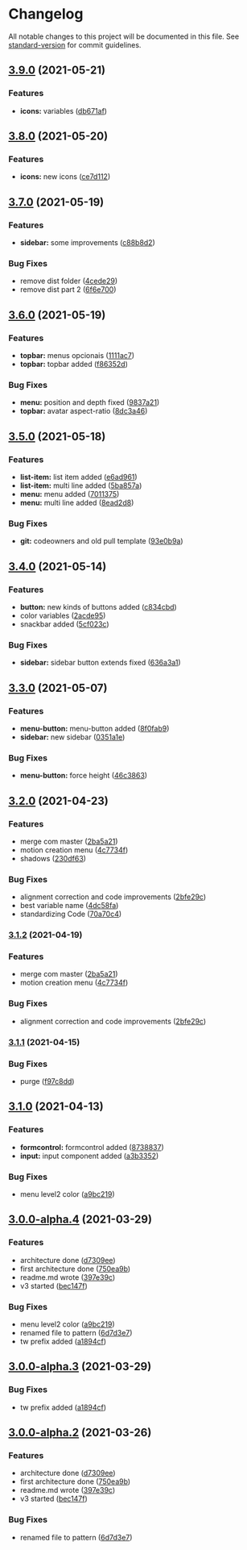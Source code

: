# Changelog

All notable changes to this project will be documented in this file. See [standard-version](https://github.com/conventional-changelog/standard-version) for commit guidelines.

## [3.9.0](https://github.com/pismo/bolt/compare/v3.8.0...v3.9.0) (2021-05-21)


### Features

* **icons:** variables ([db671af](https://github.com/pismo/bolt/commit/db671afe6238136a9410d125dfbfd0f8f6beca2f))

## [3.8.0](https://github.com/pismo/bolt/compare/v3.7.0...v3.8.0) (2021-05-20)


### Features

* **icons:** new icons ([ce7d112](https://github.com/pismo/bolt/commit/ce7d112f1d99acdef7733d4ccf05cad65fd4fb6c))

## [3.7.0](https://github.com/pismo/bolt/compare/v3.6.0...v3.7.0) (2021-05-19)


### Features

* **sidebar:** some improvements ([c88b8d2](https://github.com/pismo/bolt/commit/c88b8d236ef2cbdc65226c2badb4a9b2c28c74d8))


### Bug Fixes

* remove dist folder ([4cede29](https://github.com/pismo/bolt/commit/4cede295731e272a93a44529d9e743c5655dec8c))
* remove dist part 2 ([6f6e700](https://github.com/pismo/bolt/commit/6f6e70009c3a1b6154e028370a4fb460e1270be0))

## [3.6.0](https://github.com/pismo/bolt/compare/v3.5.0...v3.6.0) (2021-05-19)


### Features

* **topbar:** menus opcionais ([1111ac7](https://github.com/pismo/bolt/commit/1111ac71b58f3079a97eabf26c335fce12f30173))
* **topbar:** topbar added ([f86352d](https://github.com/pismo/bolt/commit/f86352d26c04b9945869360578acba0241028eb3))


### Bug Fixes

* **menu:** position and depth fixed ([9837a21](https://github.com/pismo/bolt/commit/9837a21791f9d7112537d876df2de92befaacaca))
* **topbar:** avatar aspect-ratio ([8dc3a46](https://github.com/pismo/bolt/commit/8dc3a46b82899fd2b69b9012b351d7c443d09a60))

## [3.5.0](https://github.com/pismo/bolt/compare/v3.4.0...v3.5.0) (2021-05-18)


### Features

* **list-item:** list item added ([e6ad961](https://github.com/pismo/bolt/commit/e6ad961f28b0f22717f3f08229d05571fa0a4fb1))
* **list-item:** multi line added ([5ba857a](https://github.com/pismo/bolt/commit/5ba857ab720a4af6b2d5e8e1e3fa8659868304bb))
* **menu:** menu added ([7011375](https://github.com/pismo/bolt/commit/7011375f89bb5ec858b3511cb317650439554010))
* **menu:** multi line added ([8ead2d8](https://github.com/pismo/bolt/commit/8ead2d81dff7026f0ca4ef02b9357a4ef6b28890))


### Bug Fixes

* **git:** codeowners and old pull template ([93e0b9a](https://github.com/pismo/bolt/commit/93e0b9ab9865976d7976d00b3fe39ca14c063d3b))

## [3.4.0](https://github.com/pismo/bolt/compare/v3.3.0...v3.4.0) (2021-05-14)


### Features

* **button:** new kinds of buttons added ([c834cbd](https://github.com/pismo/bolt/commit/c834cbd45db46fd561e1ca451296dd48151ef828))
* color variables ([2acde95](https://github.com/pismo/bolt/commit/2acde95fd5c591246f6cfcfc6a013fb2231b4bc1))
* snackbar added ([5cf023c](https://github.com/pismo/bolt/commit/5cf023c9d3a2feeb77f07aab3fbe931667d9ff75))


### Bug Fixes

* **sidebar:** sidebar button extends fixed ([636a3a1](https://github.com/pismo/bolt/commit/636a3a19f0543c8ba06e3b042ed5a460ae7caf36))

## [3.3.0](https://github.com/pismo/bolt/compare/v3.2.0...v3.3.0) (2021-05-07)


### Features

* **menu-button:** menu-button added ([8f0fab9](https://github.com/pismo/bolt/commit/8f0fab959143ca7ea02e89de51920a65e6af2c38))
* **sidebar:** new sidebar ([0351a1e](https://github.com/pismo/bolt/commit/0351a1ed4e634faf3668bd7d51c2d245f66f1324))


### Bug Fixes

* **menu-button:** force height ([46c3863](https://github.com/pismo/bolt/commit/46c38633fd0108e297bcf2b74cc1e69e617e95a2))

## [3.2.0](https://github.com/pismo/bolt/compare/v3.1.1...v3.2.0) (2021-04-23)


### Features

* merge com master ([2ba5a21](https://github.com/pismo/bolt/commit/2ba5a218132ae8351e8bd3b2f288f4b1a0608317))
* motion creation menu ([4c7734f](https://github.com/pismo/bolt/commit/4c7734fcf757ab76c1fd54dc83b2d635e918fa8c))
* shadows ([230df63](https://github.com/pismo/bolt/commit/230df635fafeca2757d6bde7a77767339b1470c9))


### Bug Fixes

* alignment correction and code improvements ([2bfe29c](https://github.com/pismo/bolt/commit/2bfe29cc4a59d45f767b22241d9d29dc0d7a12bd))
* best variable name ([4dc58fa](https://github.com/pismo/bolt/commit/4dc58faece814c2945c1236a75d5e189bc42e3e1))
* standardizing Code ([70a70c4](https://github.com/pismo/bolt/commit/70a70c4756206b0985176c4059047a927556b6d7))

### [3.1.2](https://github.com/pismo/bolt/compare/v3.1.1...v3.1.2) (2021-04-19)


### Features

* merge com master ([2ba5a21](https://github.com/pismo/bolt/commit/2ba5a218132ae8351e8bd3b2f288f4b1a0608317))
* motion creation menu ([4c7734f](https://github.com/pismo/bolt/commit/4c7734fcf757ab76c1fd54dc83b2d635e918fa8c))


### Bug Fixes

* alignment correction and code improvements ([2bfe29c](https://github.com/pismo/bolt/commit/2bfe29cc4a59d45f767b22241d9d29dc0d7a12bd))

### [3.1.1](https://github.com/pismo/bolt/compare/v3.1.0...v3.1.1) (2021-04-15)


### Bug Fixes

* purge ([f97c8dd](https://github.com/pismo/bolt/commit/f97c8ddee686a0a5fc97d1511c51f92f70931b43))

## [3.1.0](https://github.com/pismo/bolt/compare/v3.0.0-alpha.3...v3.1.0) (2021-04-13)


### Features

* **formcontrol:** formcontrol added ([8738837](https://github.com/pismo/bolt/commit/873883735bb9e5a6914c334b4ad4d9f9fe3569e1))
* **input:** input component added ([a3b3352](https://github.com/pismo/bolt/commit/a3b3352d479311db75df021ec40ae0b47332fddb))


### Bug Fixes

* menu level2 color ([a9bc219](https://github.com/pismo/bolt/commit/a9bc219baec3e7f6108ea55c3b1b5a4e1f656979))

## [3.0.0-alpha.4](https://github.com/pismo/bolt/compare/v2.10.0...v3.0.0-alpha.4) (2021-03-29)


### Features

* architecture done ([d7309ee](https://github.com/pismo/bolt/commit/d7309ee1544dd0fc1d8f3a0a498863059bca0f91))
* first architecture done ([750ea9b](https://github.com/pismo/bolt/commit/750ea9b5ba0b14f5db57582ce8d3284c6fec5cab))
* readme.md wrote ([397e39c](https://github.com/pismo/bolt/commit/397e39c3f12ef97e63e17692b545942ce6030788))
* v3 started ([bec147f](https://github.com/pismo/bolt/commit/bec147fca3c968f062b579491848c0074b158d6a))


### Bug Fixes

* menu level2 color ([a9bc219](https://github.com/pismo/bolt/commit/a9bc219baec3e7f6108ea55c3b1b5a4e1f656979))
* renamed file to pattern ([6d7d3e7](https://github.com/pismo/bolt/commit/6d7d3e7835d0c8d31fb1372cf0be300d7bd96305))
* tw prefix added ([a1894cf](https://github.com/pismo/bolt/commit/a1894cfca5ee08f4a64beab2bf578a6b58c766ca))

## [3.0.0-alpha.3](https://github.com/pismo/bolt/compare/v3.0.0-alpha.2...v3.0.0-alpha.3) (2021-03-29)


### Bug Fixes

* tw prefix added ([a1894cf](https://github.com/pismo/bolt/commit/a1894cfca5ee08f4a64beab2bf578a6b58c766ca))

## [3.0.0-alpha.2](https://github.com/pismo/bolt/compare/v2.10.0...v3.0.0-alpha.2) (2021-03-26)


### Features

* architecture done ([d7309ee](https://github.com/pismo/bolt/commit/d7309ee1544dd0fc1d8f3a0a498863059bca0f91))
* first architecture done ([750ea9b](https://github.com/pismo/bolt/commit/750ea9b5ba0b14f5db57582ce8d3284c6fec5cab))
* readme.md wrote ([397e39c](https://github.com/pismo/bolt/commit/397e39c3f12ef97e63e17692b545942ce6030788))
* v3 started ([bec147f](https://github.com/pismo/bolt/commit/bec147fca3c968f062b579491848c0074b158d6a))


### Bug Fixes

* renamed file to pattern ([6d7d3e7](https://github.com/pismo/bolt/commit/6d7d3e7835d0c8d31fb1372cf0be300d7bd96305))
